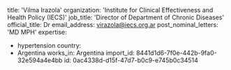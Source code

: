 title: 'Vilma Irazola'
organization: 'Institute for Clinical Effectiveness and Health Policy (IECS)'
job_title: 'Director of Department of Chronic Diseases'
official_title: Dr
email_address: virazola@iecs.org.ar
post_nominal_letters: 'MD MPH'
expertise:
  - hypertension
country:
  - Argentina
works_in: Argentina
import_id: 8441d1d6-7f0e-442b-9fa0-32e594a4e4bb
id: 0ac4338d-d15f-47d7-b0c9-e745b0c34514
